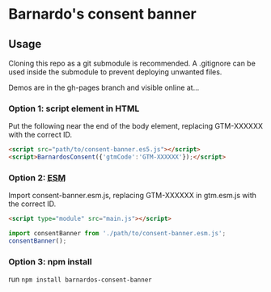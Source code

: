 # Barnardo's consent banner

## Usage

Cloning this repo as a git submodule is recommended. A .gitignore can be used inside the submodule to prevent deploying unwanted files.

Demos are in the gh-pages branch and visible online at...

### Option 1: script element in HTML

Put the following near the end of the body element, replacing GTM-XXXXXX with the correct ID.

```html
<script src="path/to/consent-banner.es5.js"></script>
<script>BarnardosConsent({'gtmCode':'GTM-XXXXXX'});</script>
```

### Option 2: <abbr title="ECMAScript Module">ESM</a>

Import consent-banner.esm.js, replacing GTM-XXXXXX in gtm.esm.js with the correct ID.

```html
<script type="module" src="main.js"></script>
```

```js
import consentBanner from './path/to/consent-banner.esm.js';
consentBanner();
```

### Option 3: npm install

run `npm install barnardos-consent-banner`

